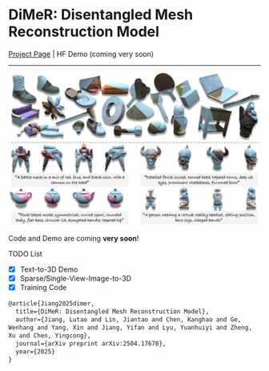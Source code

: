 # DiMeR: Disentangled Mesh Reconstruction Model

[Project Page](https://lutao2021.github.io/DiMeR_page/)  |  HF Demo (coming very soon)

---

![teaser](./assets/teaser.png)

Code and Demo are coming **very soon**!

TODO List
- [x] Text-to-3D Demo
- [x] Sparse/Single-View-Image-to-3D
- [x] Training Code

```
@article{Jiang2025dimer,
  title={DiMeR: Disentangled Mesh Reconstruction Model},
  author={Jiang, Lutao and Lin, Jiantao and Chen, Kanghao and Ge, Wenhang and Yang, Xin and Jiang, Yifan and Lyu, Yuanhuiyi and Zheng, Xu and Chen, Yingcong},
  journal={arXiv preprint arXiv:2504.17670},
  year={2025}
}
```
